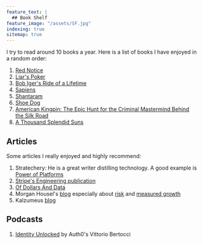 ```yaml
---
feature_text: |
  ## Book Shelf
feature_image: "/assets/SF.jpg"
indexing: true
sitemap: true
---
```


I try to read around 10 books a year. Here is a list of books I have enjoyed in a random order:

1. [Red Notice](https://www.amazon.com/Red-Notice-Finance-Murder-Justice/dp/1476755744)
2. [Liar's Poker](https://www.amazon.com/gp/product/B003E20ZRY)
3. [Bob Iger's Ride of a Lifetime](https://www.amazon.com/The-Ride-of-Lifetime-Robert-Iger-audiobook/dp/B07QW2LHN4)
4. [Sapiens](https://www.goodreads.com/book/show/23692271-sapiens)
5. [Shantaram](https://www.goodreads.com/book/show/33600.Shantaram)
6. [Shoe Dog](https://www.goodreads.com/book/show/27220736-shoe-dog)
7. [American Kingpin: The Epic Hunt for the Criminal Mastermind Behind the Silk Road](https://www.goodreads.com/book/show/31920777-american-kingpin)
8. [A Thousand Splendid Suns](https://www.goodreads.com/book/show/128029.A_Thousand_Splendid_Suns)

## Articles

Some articles I really enjoyed and highly recommend:

1. Stratechery: He is a great writer distilling technology. A good example is [Power of Platforms](https://stratechery.com/2019/shopify-and-the-power-of-platforms/)
2. [Stripe's Engineering publication](https://increment.com/)
3. [Of Dollars And Data](https://ofdollarsanddata.com/popular-posts/)
4. Morgan Housel's [blog](https://www.collaborativefund.com/blog/authors/morgan/) especially about [risk](https://www.collaborativefund.com/blog/the-three-sides-of-risk/) and [measured growth](https://www.collaborativefund.com/blog/too-much-too-soon-too-fast/)
5. Kalzumeus [blog](https://www.kalzumeus.com/greatest-hits/)

## Podcasts

1. [Identity Unlocked](https://identityunlocked.auth0.com/public/49/Identity,-Unlocked.--bed7fada) by Auth0's Vittorio Bertocci